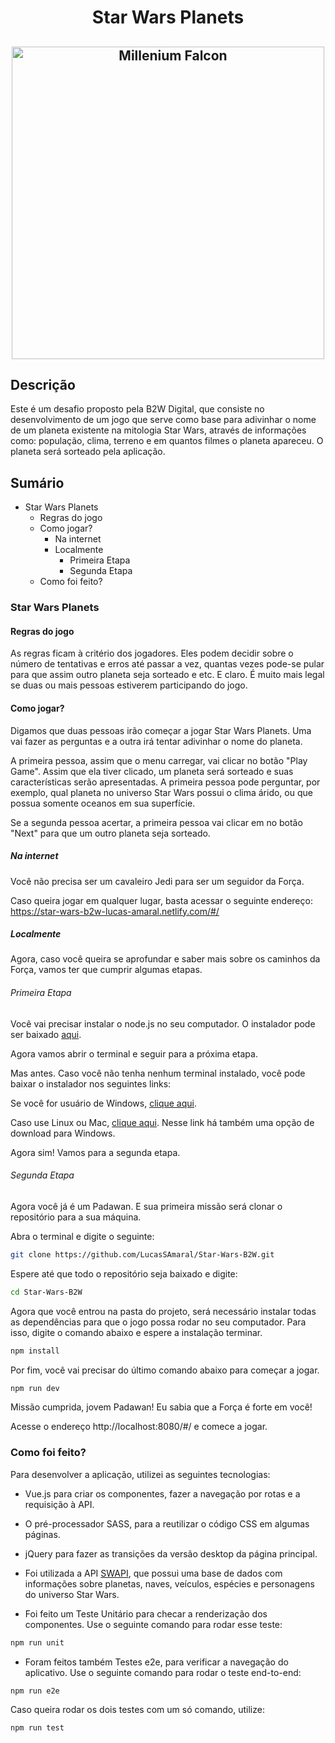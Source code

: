 <h1 align="center">Star Wars Planets</h1>

<h2 align="center"><img src="https://www.mysoti.com/img/user/angold01/product/web/1447319/1447319_show_default.png" width="500" alt="Millenium Falcon"></img></h2>

## Descrição

Este é um desafio proposto pela B2W Digital, que consiste no desenvolvimento de um jogo que serve como base para adivinhar o nome de um planeta existente na mitologia Star Wars, através de informações como: população, clima, terreno e em quantos filmes o planeta apareceu. O planeta será sorteado pela aplicação.

## Sumário

+ Star Wars Planets
    + Regras do jogo
    + Como jogar?
        + Na internet
        + Localmente
            + Primeira Etapa
            + Segunda Etapa
    + Como foi feito?

### Star Wars Planets

#### Regras do jogo

As regras ficam à critério dos jogadores. Eles podem decidir sobre o número de tentativas e erros até passar a vez, quantas vezes pode-se pular para que assim outro planeta seja sorteado e etc. E claro. É muito mais legal se duas ou mais pessoas estiverem participando do jogo.

#### Como jogar?

Digamos que duas pessoas irão começar a jogar Star Wars Planets. Uma vai fazer as perguntas e a outra irá tentar adivinhar o nome do planeta.

A primeira pessoa, assim que o menu carregar, vai clicar no botão "Play Game". Assim que ela tiver clicado, um planeta será sorteado e suas características serão apresentadas. A primeira pessoa pode perguntar, por exemplo, qual planeta no universo Star Wars possui o clima árido, ou que possua somente oceanos em sua superfície.

Se a segunda pessoa acertar, a primeira pessoa vai clicar em no botão "Next" para que um outro planeta seja sorteado.

##### Na internet

Você não precisa ser um cavaleiro Jedi para ser um seguidor da Força.

Caso queira jogar em qualquer lugar, basta acessar o seguinte endereço: https://star-wars-b2w-lucas-amaral.netlify.com/#/

##### Localmente

Agora, caso você queira se aprofundar e saber mais sobre os caminhos da Força, vamos ter que cumprir algumas etapas.

###### Primeira Etapa

Você vai precisar instalar o node.js no seu computador. O instalador pode ser baixado [aqui](https://nodejs.org/en/download/).

Agora vamos abrir o terminal e seguir para a próxima etapa.

Mas antes. Caso você não tenha nenhum terminal instalado, você pode baixar o instalador nos seguintes links:

Se você for usuário de Windows, [clique aqui](https://gitforwindows.org/).

Caso use Linux ou Mac, [clique aqui](https://git-scm.com/downloads). Nesse link há também uma opção de download para Windows.

Agora sim! Vamos para a segunda etapa.

###### Segunda Etapa

Agora você já é um Padawan. E sua primeira missão será clonar o repositório para a sua máquina.

Abra o terminal e digite o seguinte:

``` bash
git clone https://github.com/LucasSAmaral/Star-Wars-B2W.git
```
Espere até que todo o repositório seja baixado e digite:

``` bash
cd Star-Wars-B2W
```
Agora que você entrou na pasta do projeto, será necessário instalar todas as dependências para que o jogo possa rodar no seu computador. Para isso, digite o comando abaixo e espere a instalação terminar.

``` bash
npm install
```
Por fim, você vai precisar do último comando abaixo para começar a jogar. 

``` bash
npm run dev
```
Missão cumprida, jovem Padawan! Eu sabia que a Força é forte em você!

Acesse o endereço http://localhost:8080/#/ e comece a jogar.

### Como foi feito?

Para desenvolver a aplicação, utilizei as seguintes tecnologias:

* Vue.js para criar os componentes, fazer a navegação por rotas e a requisição à API.

* O pré-processador SASS, para a reutilizar o código CSS em algumas páginas.

* jQuery para fazer as transições da versão desktop da página principal.

* Foi utilizada a API [SWAPI](https://swapi.co), que possui uma base de dados com informações sobre planetas, naves, veículos, espécies e personagens do universo Star Wars.

* Foi feito um Teste Unitário para checar a renderização dos componentes. Use o seguinte comando para rodar esse teste:
    
``` bash
npm run unit
```
* Foram feitos também Testes e2e, para verificar a navegação do aplicativo. Use o seguinte comando para rodar o teste end-to-end:

``` bash
npm run e2e
```

Caso queira rodar os dois testes com um só comando, utilize:

``` bash
npm run test
```